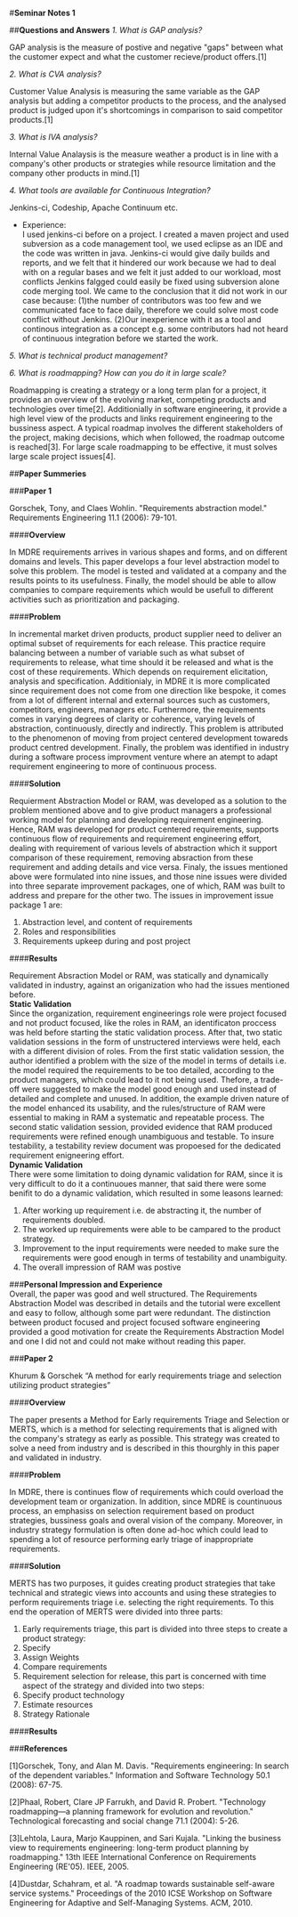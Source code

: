 #**Seminar Notes 1**

##**Questions and Answers**
*1. What is GAP analysis?* </br>

GAP analysis is the measure of postive and negative "gaps" between what the customer expect and what the customer recieve/product offers.[1]

*2. What is CVA analysis?* </br>

Customer Value Analysis is measuring the same variable as the GAP analysis but adding a competitor products to the process, and the analysed product is judged upon it's shortcomings in comparison to said competitor products.[1]

*3. What is IVA analysis?* </br>

Internal Value Analaysis is the measure weather a product is in line with a company's other products or strategies while resource limitation and the company other products in mind.[1]

*4. What tools are available for Continuous Integration?* </br>

Jenkins-ci, Codeship, Apache Continuum etc.
  * Experience:  </br>
  I used jenkins-ci before on a project. I created a maven project and used subversion as a code management tool, we used eclipse as an IDE and the code was written in java. Jenkins-ci would give daily builds and reports, and we felt that it hindered our work because we had to deal with on a regular bases and we felt it just added to our workload, most conflicts Jenkins falgged could easily be fixed using subversion alone code merging tool. We came to the conclusion that it did not work in our case because: 
  (1)the number of contributors was too few and we communicated face to face daily, therefore we could solve most code conflict without Jenkins.
  (2)Our inexperience with it as a tool and continous integration as a concept e.g. some contributors had not heard of continuous integration before we started the work. 
  
*5. What is technical product management?*</br>

*6. What is roadmapping? How can you do it in large scale?*</br>

Roadmapping is creating a strategy or a long term plan for a project, it provides an overview of the evolving market, competing products and technologies over time[2]. Additionially in software engineering, it provide a high level view of the products and links requirement engineering to the bussiness aspect. A typical roadmap involves the different stakeholders of the project, making decisions, which when followed, the roadmap outcome is reached[3]. For large scale roadmapping to be effective, it must solves large scale project issues[4]. 

##**Paper Summeries**

###**Paper 1**</br>

Gorschek, Tony, and Claes Wohlin. "Requirements abstraction model." Requirements Engineering 11.1 (2006): 79-101.</br>

####**Overview**</br>

In MDRE requirements arrives in various shapes and forms, and on different domains and levels. This paper develops a four level abstraction model to solve this problem. The model is tested and validated at a company and the results points to its usefulness. Finally, the model should be able to allow companies to compare requirements which would be usefull to different activities such as prioritization and packaging.

####**Problem**</br>

In incremental market driven products, product supplier need to deliver an optimal subset of requirements for each release. This practice require balancing between a number of variable such as what subset of requirements to release, what time should it be released and what is the cost of these requirements. Which depends on requirement elicitation, analysis and specification.
Additionialy, in MDRE it is more complicated since requirement does not come from one direction like bespoke, it comes from a lot of different internal and external sources such as customers, competitors, engineers, managers etc. Furthermore, the requirements comes in varying degrees of clarity or coherence, varying levels of abstraction, continuously, directly and indirectly. 
This problem is attributed to the phenomenon of moving from project centered development towareds product centred development.
Finally, the problem was identified in industry during a software process improvment venture where an atempt to adapt requirement engineering to more of continuous process.

####**Solution**</br>

Requierment Abstraction Model or RAM, was developed as a solution to the problem mentioned above and to give product managers a professional working model for planning and developing requirement engineering. Hence, RAM was developed for product centered requirements, supports continuous flow of requirements and requirement engineering effort, dealing with requirement of various levels of abstraction which it support comparison of these requirement, removing absraction from these requirement and adding details and vice versa. 
Finaly, the issues mentioned above were formulated into nine issues, and those nine issues were divided into three separate improvement packages, one of which, RAM was built to address and prepare for the other two. The issues in improvement issue package 1 are:
 1. Abstraction level, and content of requirements
 2. Roles and responsibilities
 3. Requirements upkeep during and post project

####**Results**</br>

Requirement Absraction Model or RAM, was statically and dynamically validated in industry, against an origanization who had the issues mentioned before.</br>
**Static Validation**</br>
Since the organization, requirement engineerings role were project focused and not product focused, like the roles in RAM, an identificaton proccess was held before starting the static validation process. After that, two static validation sessions in the form of unstructered interviews were held, each with a different division of roles.
From the first static validation session, the author identified a problem with the size of the model in terms of details i.e. the model required the requirements to be too detailed, according to the product managers, which could lead to it not being used. Thefore, a trade-off were suggested to make the model good enough and used instead of detailed and complete and unused.
In addition, the example driven nature of the model enhanced its usability, and the rules/structure of RAM were essential to making in RAM a systematic and repeatable process.
The second static validation session, provided evidence that RAM produced requirements were refined enough unambiguous and testable. To insure testability, a testability review document was propoesed for the dedicated requirement enigneering effort.</br>
**Dynamic Validation**</br>
There were some limitation to doing dynamic validation for RAM, since it is very difficult to do it a continuoues manner, that said there were some benifit to do a dynamic validation, which resulted in some leasons learned:
 1. After working up requirement i.e. de abstracting it, the number of requirements doubled.
 2. The worked up requirements were able to be campared to the product strategy.
 3. Improvement to the input requirements were needed to make sure the requirements were good enough in terms of testability and unambiguity.
 4. The overall impression of RAM was postive
 
###**Personal Impression and Experience**</br>
Overall, the paper was good and well structured. The Requirements Abstraction Model was described in details and the tutorial were excellent and easy to follow, although some part were redundant. The distinction between product focused and project focused software engineering provided a good motivation for create the Requirements Abstraction Model and one I did not and could not make without reading this paper.

###**Paper 2**</br>

Khurum & Gorschek “A method for early requirements triage and selection utilizing product strategies”

####**Overview**</br>

The paper presents a Method for Early requirements Triage and Selection or MERTS, which is a method for selecting requirements that is aligned with the company's strategy as early as possible. This strategy was created to solve a need from industry and is described in this thourghly in this paper and validated in industry.

####**Problem**</br>

In MDRE, there is continues flow of requirements which could overload the development team or organization. In addition, since MDRE is countinuous process, an emphasiss on selection requirement based on product strategies, bussiness goals and overal vision of the company. Moreover, in industry strategy formulation is often done ad-hoc which could lead to spending a lot of resource performing early triage of inappropriate requirements.

####**Solution**</br>

MERTS has two purposes, it guides creating product strategies that take technical and strategic views into accounts and using these strategies to perform requirements triage i.e. selecting the right requirements. To this end the operation of MERTS were divided into three parts:
 1. Early requirements triage, this part is divided into three steps to create a product strategy:
  1. Specify
  2. Assign Weights
  3. Compare requirements
 2. Requirement selection for release, this part is concerned with time aspect of the strategy and divided into two steps:
  1. Specify product technology
  2. Estimate resources
 3. Strategy Rationale

####**Results**</br>

###**References**

[1]Gorschek, Tony, and Alan M. Davis. "Requirements engineering: In search of the dependent variables." Information and Software Technology 50.1 (2008): 67-75.</br>

[2]Phaal, Robert, Clare JP Farrukh, and David R. Probert. "Technology roadmapping—a planning framework for evolution and revolution." Technological forecasting and social change 71.1 (2004): 5-26.</br>

[3]Lehtola, Laura, Marjo Kauppinen, and Sari Kujala. "Linking the business view to requirements engineering: long-term product planning by roadmapping." 13th IEEE International Conference on Requirements Engineering (RE'05). IEEE, 2005.</br>

[4]Dustdar, Schahram, et al. "A roadmap towards sustainable self-aware service systems." Proceedings of the 2010 ICSE Workshop on Software Engineering for Adaptive and Self-Managing Systems. ACM, 2010.
